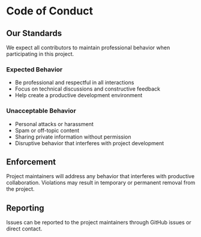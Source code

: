 # Code of Conduct

## Our Standards

We expect all contributors to maintain professional behavior when participating in this project.

### Expected Behavior
- Be professional and respectful in all interactions
- Focus on technical discussions and constructive feedback
- Help create a productive development environment

### Unacceptable Behavior
- Personal attacks or harassment
- Spam or off-topic content
- Sharing private information without permission
- Disruptive behavior that interferes with project development

## Enforcement

Project maintainers will address any behavior that interferes with productive collaboration. Violations may result in temporary or permanent removal from the project.

## Reporting

Issues can be reported to the project maintainers through GitHub issues or direct contact.